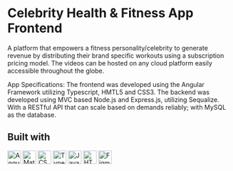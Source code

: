 

# Celebrity Health & Fitness App Frontend

A platform that empowers a fitness personality/celebrity to generate revenue by distributing their brand specific workouts using a subscription pricing model. The videos can be hosted on any cloud platform easily accessible throughout the globe. 

App Specifications: The frontend was developed using the Angular Framework utilizing Typescript, HMTL5 and CSS3. 
The backend was developed using MVC based Node.js and Express.js, utilizing Sequalize. With a RESTful API that can scale based on demands reliably; with MySQL as the database.


## Built with
<img src="https://img.shields.io/badge/Angular-DD0031?style=for-the-badge&logo=angular&logoColor=white" alt="Angular icon" height="30" /> <img src="https://img.shields.io/badge/Material--UI-0081CB?style=for-the-badge&logo=material-ui&logoColor=white" alt="Material UI icon" height="30" /> <img src="https://img.shields.io/badge/CSS3-1572B6?style=for-the-badge&logo=css3&logoColor=white" alt="CSS icon" height="30" /> <img src="https://img.shields.io/badge/TypeScript-007ACC?style=for-the-badge&logo=typescript&logoColor=white" alt="TypeScript icon" height="30" /> <img src="https://img.shields.io/badge/JavaScript-323330?style=for-the-badge&logo=javascript&logoColor=F7DF1E" alt="JavaScript icon" height="30" /> <img src="https://img.shields.io/badge/HTML5-E34F26?style=for-the-badge&logo=html5&logoColor=white" alt="HTML icon" height="30" /> <img src="https://img.shields.io/badge/Figma-F24E1E?style=for-the-badge&logo=figma&logoColor=white" alt="Figma icon" height="30" />

          
